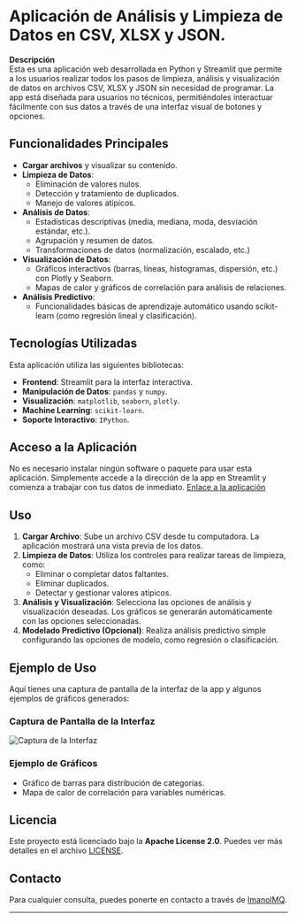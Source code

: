 # Aplicación de Análisis y Limpieza de Datos en CSV, XLSX y JSON.

**Descripción**  
Esta es una aplicación web desarrollada en Python y Streamlit que permite a los usuarios realizar todos los pasos de limpieza, análisis y visualización de datos en archivos CSV, XLSX y JSON sin necesidad de programar. La app está diseñada para usuarios no técnicos, permitiéndoles interactuar fácilmente con sus datos a través de una interfaz visual de botones y opciones.

## Funcionalidades Principales
- **Cargar archivos** y visualizar su contenido.
- **Limpieza de Datos**:
  - Eliminación de valores nulos.
  - Detección y tratamiento de duplicados.
  - Manejo de valores atípicos.
- **Análisis de Datos**:
  - Estadísticas descriptivas (media, mediana, moda, desviación estándar, etc.).
  - Agrupación y resumen de datos.
  - Transformaciones de datos (normalización, escalado, etc.)
- **Visualización de Datos**:
  - Gráficos interactivos (barras, líneas, histogramas, dispersión, etc.) con Plotly y Seaborn.
  - Mapas de calor y gráficos de correlación para análisis de relaciones.
- **Análisis Predictivo**:
  - Funcionalidades básicas de aprendizaje automático usando scikit-learn (como regresión lineal y clasificación).

## Tecnologías Utilizadas
Esta aplicación utiliza las siguientes bibliotecas:
- **Frontend**: Streamlit para la interfaz interactiva.
- **Manipulación de Datos**: `pandas` y `numpy`.
- **Visualización**: `matplotlib`, `seaborn`, `plotly`.
- **Machine Learning**: `scikit-learn`.
- **Soporte Interactivo**: `IPython`.

## Acceso a la Aplicación
No es necesario instalar ningún software o paquete para usar esta aplicación. Simplemente accede a la dirección de la app en Streamlit y comienza a trabajar con tus datos de inmediato. [Enlace a la aplicación](URL_DE_LA_APP)

## Uso
1. **Cargar Archivo**: Sube un archivo CSV desde tu computadora. La aplicación mostrará una vista previa de los datos.
2. **Limpieza de Datos**: Utiliza los controles para realizar tareas de limpieza, como:
   - Eliminar o completar datos faltantes.
   - Eliminar duplicados.
   - Detectar y gestionar valores atípicos.
3. **Análisis y Visualización**: Selecciona las opciones de análisis y visualización deseadas. Los gráficos se generarán automáticamente con las opciones seleccionadas.
4. **Modelado Predictivo (Opcional)**: Realiza análisis predictivo simple configurando las opciones de modelo, como regresión o clasificación.

## Ejemplo de Uso
Aquí tienes una captura de pantalla de la interfaz de la app y algunos ejemplos de gráficos generados:

### Captura de Pantalla de la Interfaz
![Captura de la Interfaz](ruta/a/tu/captura.png)

### Ejemplo de Gráficos
- Gráfico de barras para distribución de categorías.
- Mapa de calor de correlación para variables numéricas.

## Licencia
Este proyecto está licenciado bajo la **Apache License 2.0**. Puedes ver más detalles en el archivo [LICENSE](LICENSE).

## Contacto
Para cualquier consulta, puedes ponerte en contacto a través de [ImanolMQ](https://github.com/ImanolMQ).

---


